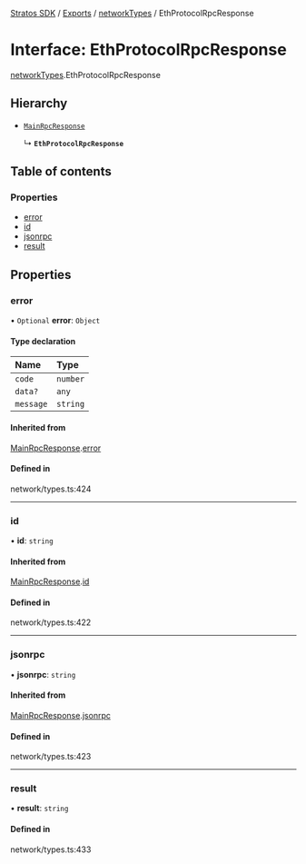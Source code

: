 [Stratos SDK](../README.md) / [Exports](../modules.md) / [networkTypes](../modules/networkTypes.md) / EthProtocolRpcResponse

# Interface: EthProtocolRpcResponse

[networkTypes](../modules/networkTypes.md).EthProtocolRpcResponse

## Hierarchy

- [`MainRpcResponse`](networkTypes.MainRpcResponse.md)

  ↳ **`EthProtocolRpcResponse`**

## Table of contents

### Properties

- [error](networkTypes.EthProtocolRpcResponse.md#error)
- [id](networkTypes.EthProtocolRpcResponse.md#id)
- [jsonrpc](networkTypes.EthProtocolRpcResponse.md#jsonrpc)
- [result](networkTypes.EthProtocolRpcResponse.md#result)

## Properties

### error

• `Optional` **error**: `Object`

#### Type declaration

| Name | Type |
| :------ | :------ |
| `code` | `number` |
| `data?` | `any` |
| `message` | `string` |

#### Inherited from

[MainRpcResponse](networkTypes.MainRpcResponse.md).[error](networkTypes.MainRpcResponse.md#error)

#### Defined in

network/types.ts:424

___

### id

• **id**: `string`

#### Inherited from

[MainRpcResponse](networkTypes.MainRpcResponse.md).[id](networkTypes.MainRpcResponse.md#id)

#### Defined in

network/types.ts:422

___

### jsonrpc

• **jsonrpc**: `string`

#### Inherited from

[MainRpcResponse](networkTypes.MainRpcResponse.md).[jsonrpc](networkTypes.MainRpcResponse.md#jsonrpc)

#### Defined in

network/types.ts:423

___

### result

• **result**: `string`

#### Defined in

network/types.ts:433
